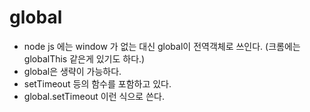 # global

- node js 에는 window 가 없는 대신 global이 전역객체로 쓰인다. 
  (크롬에는 globalThis 같은게 있기도 하다.)
- global은 생략이 가능하다. 
- setTimeout 등의 함수를 포함하고 있다. 
- global.setTimeout 이런 식으로 쓴다. 